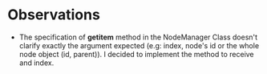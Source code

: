 # Observations

- The specification of __getitem__ method in the NodeManager Class doesn't clarify exactly the argument expected (e.g: index, node's id or the whole node object (id, parent)). I decided to implement the method to receive and index.
